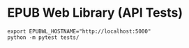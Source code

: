 # EPUB Web Library (API Tests)

```
export EPUBWL_HOSTNAME="http://localhost:5000"
python -m pytest tests/
```